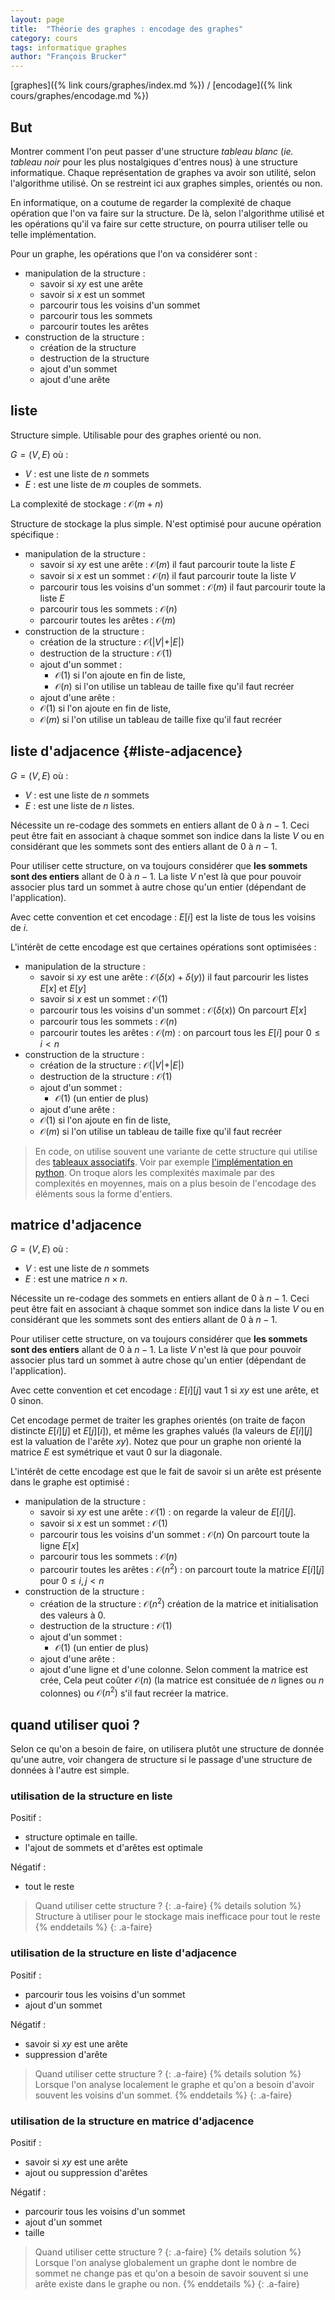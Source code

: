 ```yaml
---
layout: page
title:  "Théorie des graphes : encodage des graphes"
category: cours
tags: informatique graphes
author: "François Brucker"
---
```


[graphes]({% link cours/graphes/index.md %}) / [encodage]({% link cours/graphes/encodage.md %})

## But

Montrer comment l'on peut passer d'une structure *tableau blanc* (*ie.* *tableau noir* pour les plus nostalgiques d'entres nous) à une structure informatique.
Chaque représentation de graphes va avoir son utilité, selon l'algorithme utilisé. On se restreint ici aux graphes simples, orientés ou non.

En informatique, on a coutume de regarder la complexité de chaque opération que l'on va faire sur la structure. De là, selon l'algorithme utilisé et les opérations qu'il va faire sur cette structure, on pourra utiliser telle ou telle implémentation.

Pour un graphe, les opérations que l'on va considérer sont :

* manipulation de la structure :
  * savoir si $xy$ est une arête
  * savoir si $x$ est un sommet
  * parcourir tous les voisins d'un sommet
  * parcourir tous les sommets
  * parcourir toutes les arêtes
* construction de la structure :
  * création de la structure
  * destruction de la structure
  * ajout d'un sommet
  * ajout d'une arête

## liste

Structure simple. Utilisable pour des graphes orienté ou non.

$G = (V, E)$ où :

* $V$ : est une liste de $n$ sommets
* $E$ : est une liste de $m$ couples de sommets.

La complexité de stockage : $\mathcal{O}(m+n)$

Structure de stockage la plus simple. N'est optimisé pour aucune opération spécifique :

* manipulation de la structure :
  * savoir si $xy$ est une arête : $\mathcal{O}(m)$ il faut parcourir toute la liste $E$
  * savoir si $x$ est un sommet : $\mathcal{O}(n)$ il faut parcourir toute la liste $V$
  * parcourir tous les voisins d'un sommet : $\mathcal{O}(m)$ il faut parcourir toute la liste $E$
  * parcourir tous les sommets : $\mathcal{O}(n)$
  * parcourir toutes les arêtes : $\mathcal{O}(m)$
* construction de la structure :
  * création de la structure : $\mathcal{O}(\vert V \vert + \vert E \vert)$
  * destruction de la structure : $\mathcal{O}(1)$
  * ajout d'un sommet :
    * $\mathcal{O}(1)$ si l'on ajoute en fin de liste,
    * $\mathcal{O}(n)$ si l'on utilise un tableau de taille fixe qu'il faut recréer
  * ajout d'une arête :
  * $\mathcal{O}(1)$ si l'on ajoute en fin de liste,
  * $\mathcal{O}(m)$ si l'on utilise un tableau de taille fixe qu'il faut recréer

## liste d'adjacence {#liste-adjacence}

$G = (V, E)$ où :

* $V$ : est une liste de $n$ sommets
* $E$ : est une liste de $n$ listes.

Nécessite un re-codage des sommets en entiers allant de 0 à $n-1$. Ceci peut être fait en associant à chaque sommet son indice dans la liste $V$ ou en considérant que les sommets sont des entiers allant de $0$ à $n-1$.

Pour utiliser cette structure, on va toujours considérer que **les sommets sont des entiers** allant de $0$ à $n-1$. La liste $V$ n'est là que pour pouvoir associer plus tard un sommet à autre chose qu'un entier (dépendant de l'application).

Avec cette convention et cet encodage : $E[i]$ est la liste de tous les voisins de $i$.

L'intérêt de cette encodage est que certaines opérations sont optimisées :

* manipulation de la structure :
  * savoir si $xy$ est une arête : $\mathcal{O}(\delta(x) + \delta(y))$ il faut parcourir les listes $E[x]$ et $E[y]$
  * savoir si $x$ est un sommet : $\mathcal{O}(1)$
  * parcourir tous les voisins d'un sommet : $\mathcal{O}(\delta(x))$ On parcourt $E[x]$
  * parcourir tous les sommets : $\mathcal{O}(n)$
  * parcourir toutes les arêtes : $\mathcal{O}(m)$ : on parcourt tous les $E[i]$ pour $0\leq i < n$
* construction de la structure :
  * création de la structure : $\mathcal{O}(\vert V \vert + \vert E \vert)$
  * destruction de la structure : $\mathcal{O}(1)$
  * ajout d'un sommet :
    * $\mathcal{O}(1)$ (un entier de plus)
  * ajout d'une arête :
  * $\mathcal{O}(1)$ si l'on ajoute en fin de liste,
  * $\mathcal{O}(m)$ si l'on utilise un tableau de taille fixe qu'il faut recréer

> En code, on utilise souvent une variante de cette structure qui utilise des [tableaux associatifs](https://fr.wikipedia.org/wiki/Tableau_associatif). Voir par exemple [l'implémentation en python](https://www.python.org/doc/essays/graphs/). On troque alors les complexités maximale par des complexités en moyennes, mais on a plus besoin de l'encodage des éléments sous la forme d'entiers.

## matrice d'adjacence

$G = (V, E)$ où :

* $V$ : est une liste de $n$ sommets
* $E$ : est une matrice $n \times n$.

Nécessite un re-codage des sommets en entiers allant de 0 à $n-1$. Ceci peut être fait en associant à chaque sommet son indice dans la liste $V$ ou en considérant que les sommets sont des entiers allant de $0$ à $n-1$.

Pour utiliser cette structure, on va toujours considérer que **les sommets sont des entiers** allant de $0$ à $n-1$. La liste $V$ n'est là que pour pouvoir associer plus tard un sommet à autre chose qu'un entier (dépendant de l'application).

Avec cette convention et cet encodage : $E[i][j]$ vaut $1$ si $xy$ est une arête, et $0$ sinon.

Cet encodage permet de traiter les graphes orientés (on traite de façon distincte $E[i][j]$ et $E[j][i]$), et même les graphes valués (la valeurs de $E[i][j]$ est la valuation de l'arête $xy$). Notez que pour un graphe non orienté la matrice $E$ est symétrique et vaut $0$ sur la diagonale.

L'intérêt de cette encodage est que le fait de savoir si un arête est présente dans le graphe est optimisé :

* manipulation de la structure :
  * savoir si $xy$ est une arête : $\mathcal{O}(1)$ : on regarde la valeur de $E[i][j]$.
  * savoir si $x$ est un sommet : $\mathcal{O}(1)$
  * parcourir tous les voisins d'un sommet : $\mathcal{O}(n)$ On parcourt toute la ligne $E[x]$
  * parcourir tous les sommets : $\mathcal{O}(n)$
  * parcourir toutes les arêtes : $\mathcal{O}(n^2)$ : on parcourt toute la matrice $E[i][j]$ pour $0\leq i, j < n$
* construction de la structure :
  * création de la structure : $\mathcal{O}(n^2)$ création de la matrice et initialisation des valeurs à 0.
  * destruction de la structure : $\mathcal{O}(1)$
  * ajout d'un sommet :
    * $\mathcal{O}(1)$ (un entier de plus)
  * ajout d'une arête :
  * ajout d'une ligne et d'une colonne. Selon comment la matrice est crée, Cela peut coûter $\mathcal{O}(n)$ (la matrice est consituée de $n$ lignes ou $n$ colonnes) ou $\mathcal{O}(n^2)$ s'il faut recréer la matrice.

## quand utiliser quoi ?

Selon ce qu'on a besoin de faire, on utilisera plutôt une structure de donnée qu'une autre, voir changera de structure si le passage d'une structure de données à l'autre est simple.

### utilisation de la structure en liste

Positif :

* structure optimale en taille.
* l'ajout de sommets et d'arêtes est optimale

Négatif :

* tout le reste

> Quand utiliser cette structure ?
{: .a-faire}
{% details solution %}
Structure à utiliser pour le stockage mais inefficace pour tout le reste
{% enddetails  %}
{: .a-faire}

### utilisation de la structure en liste d'adjacence

Positif :

* parcourir tous les voisins d'un sommet
* ajout d'un sommet

Négatif :

* savoir si $xy$ est une arête
* suppression d'arête

> Quand utiliser cette structure ?
{: .a-faire}
{% details solution %}
Lorsque l'on analyse localement le graphe et qu'on a besoin d'avoir souvent les voisins d'un sommet.
{% enddetails  %}
{: .a-faire}

### utilisation de la structure en matrice d'adjacence

Positif :

* savoir si $xy$ est une arête
* ajout ou suppression d'arêtes

Négatif :

* parcourir tous les voisins d'un sommet
* ajout d'un sommet
* taille

> Quand utiliser cette structure ?
{: .a-faire}
{% details solution %}
Lorsque l'on analyse globalement un graphe dont le nombre de sommet ne change pas et qu'on a besoin de savoir souvent si une arête existe dans le graphe ou non.
{% enddetails  %}
{: .a-faire}
